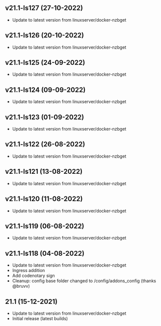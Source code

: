 
## v21.1-ls127 (27-10-2022)
- Update to latest version from linuxserver/docker-nzbget

## v21.1-ls126 (20-10-2022)
- Update to latest version from linuxserver/docker-nzbget

## v21.1-ls125 (24-09-2022)
- Update to latest version from linuxserver/docker-nzbget

## v21.1-ls124 (09-09-2022)
- Update to latest version from linuxserver/docker-nzbget

## v21.1-ls123 (01-09-2022)
- Update to latest version from linuxserver/docker-nzbget

## v21.1-ls122 (26-08-2022)
- Update to latest version from linuxserver/docker-nzbget

## v21.1-ls121 (13-08-2022)
- Update to latest version from linuxserver/docker-nzbget

## v21.1-ls120 (11-08-2022)
- Update to latest version from linuxserver/docker-nzbget

## v21.1-ls119 (06-08-2022)
- Update to latest version from linuxserver/docker-nzbget

## v21.1-ls118 (04-08-2022)
- Update to latest version from linuxserver/docker-nzbget
- Ingress addition
- Add codenotary sign
- Cleanup: config base folder changed to /config/addons_config (thanks @bruvv)

## 21.1 (15-12-2021)

- Update to latest version from linuxserver/docker-nzbget
- Initial release (latest builds)
